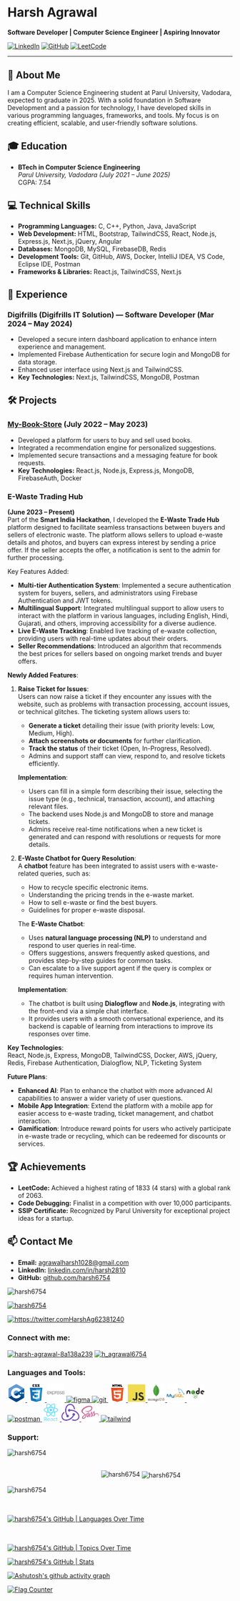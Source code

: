 # Harsh Agrawal

**Software Developer | Computer Science Engineer | Aspiring Innovator**

[![LinkedIn](https://img.shields.io/badge/LinkedIn-Harsh%20Agrawal-blue)](https://linkedin.com/in/harsh2810)
[![GitHub](https://img.shields.io/badge/GitHub-harsh6754-lightgrey)](https://github.com/harsh6754)
[![LeetCode](https://img.shields.io/badge/LeetCode-Harsh1028-orange)](https://leetcode.com/u/Harsh1028/)

---

## 👋 About Me
I am a Computer Science Engineering student at Parul University, Vadodara, expected to graduate in 2025. With a solid foundation in Software Development and a passion for technology, I have developed skills in various programming languages, frameworks, and tools. My focus is on creating efficient, scalable, and user-friendly software solutions.

## 🎓 Education
- **BTech in Computer Science Engineering**  
  *Parul University, Vadodara (July 2021 – June 2025)*  
  CGPA: 7.54

## 💻 Technical Skills
- **Programming Languages:** C, C++, Python, Java, JavaScript
- **Web Development:** HTML, Bootstrap, TailwindCSS, React, Node.js, Express.js, Next.js, jQuery, Angular
- **Databases:** MongoDB, MySQL, FirebaseDB, Redis
- **Development Tools:** Git, GitHub, AWS, Docker, IntelliJ IDEA, VS Code, Eclipse IDE, Postman
- **Frameworks & Libraries:** React.js, TailwindCSS, Next.js

## 💼 Experience
### Digifrills (Digifrills IT Solution) — Software Developer (Mar 2024 – May 2024)
- Developed a secure intern dashboard application to enhance intern experience and management.
- Implemented Firebase Authentication for secure login and MongoDB for data storage.
- Enhanced user interface using Next.js and TailwindCSS.
- **Key Technologies:** Next.js, TailwindCSS, MongoDB, Postman

## 🛠️ Projects
### [My-Book-Store](https://github.com/harsh6754/my-book-store) (July 2022 – May 2023)
- Developed a platform for users to buy and sell used books.
- Integrated a recommendation engine for personalized suggestions.
- Implemented secure transactions and a messaging feature for book requests.
- **Key Technologies:** React.js, Node.js, Express.js, MongoDB, FirebaseAuth, Docker

### **E-Waste Trading Hub**  
**(June 2023 – Present)**  
Part of the **Smart India Hackathon**, I developed the **E-Waste Trade Hub** platform designed to facilitate seamless transactions between buyers and sellers of electronic waste. The platform allows sellers to upload e-waste details and photos, and buyers can express interest by sending a price offer. If the seller accepts the offer, a notification is sent to the admin for further processing.

Key Features Added:
- **Multi-tier Authentication System**: Implemented a secure authentication system for buyers, sellers, and administrators using Firebase Authentication and JWT tokens.
- **Multilingual Support**: Integrated multilingual support to allow users to interact with the platform in various languages, including English, Hindi, Gujarati, and others, improving accessibility for a diverse audience.
- **Live E-Waste Tracking**: Enabled live tracking of e-waste collection, providing users with real-time updates about their orders.
- **Seller Recommendations**: Introduced an algorithm that recommends the best prices for sellers based on ongoing market trends and buyer offers.

**Newly Added Features**:

1. **Raise Ticket for Issues**:  
   Users can now raise a ticket if they encounter any issues with the website, such as problems with transaction processing, account issues, or technical glitches. The ticketing system allows users to:
   - **Generate a ticket** detailing their issue (with priority levels: Low, Medium, High).
   - **Attach screenshots or documents** for further clarification.
   - **Track the status** of their ticket (Open, In-Progress, Resolved).
   - Admins and support staff can view, respond to, and resolve tickets efficiently.

   **Implementation**:  
   - Users can fill in a simple form describing their issue, selecting the issue type (e.g., technical, transaction, account), and attaching relevant files.
   - The backend uses Node.js and MongoDB to store and manage tickets.
   - Admins receive real-time notifications when a new ticket is generated and can respond with resolutions or requests for more details.

2. **E-Waste Chatbot for Query Resolution**:  
   A **chatbot** feature has been integrated to assist users with e-waste-related queries, such as:
   - How to recycle specific electronic items.
   - Understanding the pricing trends in the e-waste market.
   - How to sell e-waste or find the best buyers.
   - Guidelines for proper e-waste disposal.

   The **E-Waste Chatbot**:
   - Uses **natural language processing (NLP)** to understand and respond to user queries in real-time.
   - Offers suggestions, answers frequently asked questions, and provides step-by-step guides for common tasks.
   - Can escalate to a live support agent if the query is complex or requires human intervention.

   **Implementation**:  
   - The chatbot is built using **Dialogflow** and **Node.js**, integrating with the front-end via a simple chat interface.
   - It provides users with a smooth conversational experience, and its backend is capable of learning from interactions to improve its responses over time.

**Key Technologies**:  
React, Node.js, Express, MongoDB, TailwindCSS, Docker, AWS, jQuery, Redis, Firebase Authentication, Dialogflow, NLP, Ticketing System

**Future Plans**:
- **Enhanced AI**: Plan to enhance the chatbot with more advanced AI capabilities to answer a wider variety of user questions.
- **Mobile App Integration**: Extend the platform with a mobile app for easier access to e-waste trading, ticket management, and chatbot interaction.
- **Gamification**: Introduce reward points for users who actively participate in e-waste trade or recycling, which can be redeemed for discounts or services.


## 🏆 Achievements
- **LeetCode:** Achieved a highest rating of 1833 (4 stars) with a global rank of 2063.
- **Code Debugging:** Finalist in a competition with over 10,000 participants.
- **SSIP Certificate:** Recognized by Parul University for exceptional project ideas for a startup.

## 📫 Contact Me
- **Email:** [agrawalharsh1028@gmail.com](mailto:agrawalharsh1028@gmail.com)
- **LinkedIn:** [linkedin.com/in/harsh2810](https://linkedin.com/in/harsh2810)
- **GitHub:** [github.com/harsh6754](https://github.com/harsh6754)



<p align="left"> <img src="https://komarev.com/ghpvc/?username=harsh6754&label=Profile%20views&color=0e75b6&style=flat" alt="harsh6754" /> </p>

<p align="left><img src="https://github-profile-trophy.vercel.app/?harsh6754=ryo-ma&theme=dark_lover"/></p>

<p align="left"> <a href="https://github.com/ryo-ma/github-profile-trophy"><img src="https://github-profile-trophy.vercel.app/?username=harsh6754" alt="harsh6754" /></a> </p>

<p align="left"> <a href=" https://twitter.com/HarshAg62381240" target="blank"><img src="https://img.shields.io/twitter/follow/HarshAg62381240?logo=twitter&style=for-the-badge" alt="https://twitter.comHarshAg62381240" /></a> </p>


<h3 align="left">Connect with me:</h3>
<p align="left">
<a href="https://www.linkedin.com/in/harsh-agrawal-8a138a239/" target="blank"><img align="center" src="https://raw.githubusercontent.com/rahuldkjain/github-profile-readme-generator/master/src/images/icons/Social/linked-in-alt.svg" alt="harsh-agrawal-8a138a239" height="30" width="40" /></a>
<a href="https://leetcode.com/h_agrawal6754/" target="blank"><img align="center" src="https://raw.githubusercontent.com/rahuldkjain/github-profile-readme-generator/master/src/images/icons/Social/leet-code.svg" alt="h_agrawal6754" height="30" width="40" /></a>
</p>

<h3 align="left">Languages and Tools:</h3>
<p align="left"> <a href="https://www.w3schools.com/cpp/" target="_blank" rel="noreferrer"> <img src="https://raw.githubusercontent.com/devicons/devicon/master/icons/cplusplus/cplusplus-original.svg" alt="cplusplus" width="40" height="40"/> </a> <a href="https://www.w3schools.com/css/" target="_blank" rel="noreferrer"> <img src="https://raw.githubusercontent.com/devicons/devicon/master/icons/css3/css3-original-wordmark.svg" alt="css3" width="40" height="40"/> </a> <a href="https://expressjs.com" target="_blank" rel="noreferrer"> <img src="https://raw.githubusercontent.com/devicons/devicon/master/icons/express/express-original-wordmark.svg" alt="express" width="40" height="40"/> </a> <a href="https://www.figma.com/" target="_blank" rel="noreferrer"> <img src="https://www.vectorlogo.zone/logos/figma/figma-icon.svg" alt="figma" width="40" height="40"/> </a> <a href="https://git-scm.com/" target="_blank" rel="noreferrer"> <img src="https://www.vectorlogo.zone/logos/git-scm/git-scm-icon.svg" alt="git" width="40" height="40"/> </a> <a href="https://www.w3.org/html/" target="_blank" rel="noreferrer"> <img src="https://raw.githubusercontent.com/devicons/devicon/master/icons/html5/html5-original-wordmark.svg" alt="html5" width="40" height="40"/> </a> <a href="https://developer.mozilla.org/en-US/docs/Web/JavaScript" target="_blank" rel="noreferrer"> <img src="https://raw.githubusercontent.com/devicons/devicon/master/icons/javascript/javascript-original.svg" alt="javascript" width="40" height="40"/> </a> <a href="https://www.mongodb.com/" target="_blank" rel="noreferrer"> <img src="https://raw.githubusercontent.com/devicons/devicon/master/icons/mongodb/mongodb-original-wordmark.svg" alt="mongodb" width="40" height="40"/> </a> <a href="https://www.mysql.com/" target="_blank" rel="noreferrer"> <img src="https://raw.githubusercontent.com/devicons/devicon/master/icons/mysql/mysql-original-wordmark.svg" alt="mysql" width="40" height="40"/> </a> <a href="https://nodejs.org" target="_blank" rel="noreferrer"> <img src="https://raw.githubusercontent.com/devicons/devicon/master/icons/nodejs/nodejs-original-wordmark.svg" alt="nodejs" width="40" height="40"/> </a> <a href="https://postman.com" target="_blank" rel="noreferrer"> <img src="https://www.vectorlogo.zone/logos/getpostman/getpostman-icon.svg" alt="postman" width="40" height="40"/> </a> <a href="https://reactjs.org/" target="_blank" rel="noreferrer"> <img src="https://raw.githubusercontent.com/devicons/devicon/master/icons/react/react-original-wordmark.svg" alt="react" width="40" height="40"/> </a> <a href="https://redux.js.org" target="_blank" rel="noreferrer"> <img src="https://raw.githubusercontent.com/devicons/devicon/master/icons/redux/redux-original.svg" alt="redux" width="40" height="40"/> </a> <a href="https://sass-lang.com" target="_blank" rel="noreferrer"> <img src="https://raw.githubusercontent.com/devicons/devicon/master/icons/sass/sass-original.svg" alt="sass" width="40" height="40"/> </a> <a href="https://tailwindcss.com/" target="_blank" rel="noreferrer"> <img src="https://www.vectorlogo.zone/logos/tailwindcss/tailwindcss-icon.svg" alt="tailwind" width="40" height="40"/> </a> </p>

<h3 align="left">Support:</h3>
<p><a href="https://www.buymeacoffee.com/harsh6754"> <img align="left" src="https://cdn.buymeacoffee.com/buttons/v2/default-yellow.png" height="50" width="210" alt="harsh6754" /></a></p>

<br><br>

<p><img align="left" src="https://github-readme-stats.vercel.app/api/top-langs?username=harsh6754&show_icons=true&locale=en&layout=compact" alt="harsh6754" /></p>


<p>&nbsp;<img align="center" src="https://github-readme-stats.vercel.app/api?username=harsh6754&show_icons=true&locale=en" alt="harsh6754" /></p>

<p><img align="center" src="https://github-readme-streak-stats.herokuapp.com/?user=harsh6754&" alt="harsh6754" /></p>


<br><br>
[![harsh6754's GitHub | Languages Over Time](https://stats.quira.sh/harsh6754/languages-over-time?theme=dark)](https://quira.sh?utm_source=widgets&utm_campaign=harsh6754)

<br><br>
[![harsh6754's GitHub | Topics Over Time](https://stats.quira.sh/harsh6754/topics-over-time?theme=dark)](https://quira.sh?utm_source=widgets&utm_campaign=harsh6754)


[![harsh6754's GitHub | Stats](https://stats.quine.sh/harsh6754/github?theme=dark)](https://quine.sh?utm_source=widgets&utm_campaign=harsh6754)

[![Ashutosh's github activity graph](https://github-readme-activity-graph.vercel.app/graph?username=harsh6754&bg_color=230113&color=fff5f5&line=c328b8&point=c52b2b&area=true&hide_border=true)](https://github.com/harsh6754/)

<a href="https://info.flagcounter.com/4S7U"><img src="https://s01.flagcounter.com/countxl/4S7U/bg_BAD6FF/txt_000000/border_CCCCCC/columns_8/maxflags_100/viewers_0/labels_1/pageviews_1/flags_0/percent_1/" alt="Flag Counter" border="0"></a>

